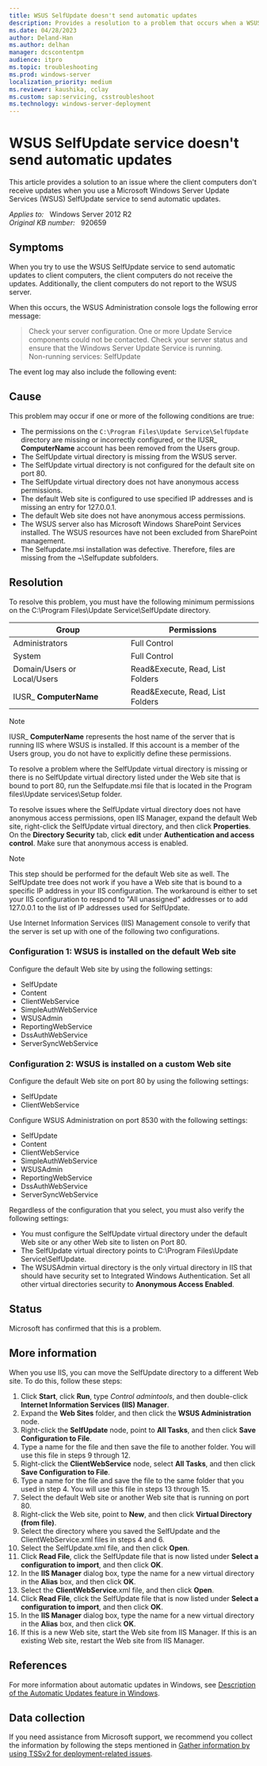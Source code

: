 ```yaml
---
title: WSUS SelfUpdate doesn't send automatic updates
description: Provides a resolution to a problem that occurs when a WSUS SelfUpdate service does not send automatic updates and client computers do not report to the server.
ms.date: 04/28/2023
author: Deland-Han
ms.author: delhan
manager: dcscontentpm
audience: itpro
ms.topic: troubleshooting
ms.prod: windows-server
localization_priority: medium
ms.reviewer: kaushika, cclay
ms.custom: sap:servicing, csstroubleshoot
ms.technology: windows-server-deployment
---
```

# WSUS SelfUpdate service doesn't send automatic updates

This article provides a solution to an issue where the client computers don't receive updates when you use a Microsoft Windows Server Update Services (WSUS) SelfUpdate service to send automatic updates.

_Applies to:_ &nbsp; Windows Server 2012 R2  
_Original KB number:_ &nbsp; 920659

## Symptoms

When you try to use the WSUS SelfUpdate service to send automatic updates to client computers, the client computers do not receive the updates. Additionally, the client computers do not report to the WSUS server.

When this occurs, the WSUS Administration console logs the following error message:

> Check your server configuration. One or more Update Service components could not be contacted. Check your server status and ensure that the Windows Server Update Service is running.  
Non-running services: SelfUpdate

The event log may also include the following event:

## Cause

This problem may occur if one or more of the following conditions are true:

- The permissions on the `C:\Program Files\Update Service\SelfUpdate` directory are missing or incorrectly configured, or the IUSR_ **ComputerName** account has been removed from the Users group.
- The SelfUpdate virtual directory is missing from the WSUS server.
- The SelfUpdate virtual directory is not configured for the default site on port 80.
- The SelfUpdate virtual directory does not have anonymous access permissions.
- The default Web site is configured to use specified IP addresses and is missing an entry for 127.0.0.1.
- The default Web site does not have anonymous access permissions.
- The WSUS server also has Microsoft Windows SharePoint Services installed. The WSUS resources have not been excluded from SharePoint management.
- The Selfupdate.msi installation was defective. Therefore, files are missing from the ~\Selfupdate subfolders.

## Resolution

To resolve this problem, you must have the following minimum permissions on the C:\Program Files\Update Service\SelfUpdate directory.

|Group|Permissions|
|---|---|
|Administrators|Full Control|
|System|Full Control|
|Domain/Users or Local/Users|Read&Execute, Read, List Folders|
|IUSR_ **ComputerName**|Read&Execute, Read, List Folders|
  
> [!NOTE]
> IUSR_ **ComputerName** represents the host name of the server that is running IIS where WSUS is installed. If this account is a member of the Users group, you do not have to explicitly define these permissions.

To resolve a problem where the SelfUpdate virtual directory is missing or there is no SelfUpdate virtual directory listed under the Web site that is bound to port 80, run the Selfupdate.msi file that is located in the Program files\Update services\Setup folder.

To resolve issues where the SelfUpdate virtual directory does not have anonymous access permissions, open IIS Manager, expand the default Web site, right-click the SelfUpdate virtual directory, and then click **Properties**. On the **Directory Security** tab, click **edit** under **Authentication and access control**. Make sure that anonymous access is enabled.

> [!NOTE]
> This step should be performed for the default Web site as well. The SelfUpdate tree does not work if you have a Web site that is bound to a specific IP address in your IIS configuration. The workaround is either to set your IIS configuration to respond to "All unassigned" addresses or to add 127.0.0.1 to the list of IP addresses used for SelfUpdate.

Use Internet Information Services (IIS) Management console to verify that the server is set up with one of the following two configurations.

### Configuration 1: WSUS is installed on the default Web site

Configure the default Web site by using the following settings:

- SelfUpdate
- Content
- ClientWebService
- SimpleAuthWebService
- WSUSAdmin
- ReportingWebService
- DssAuthWebService
- ServerSyncWebService

### Configuration 2: WSUS is installed on a custom Web site

Configure the default Web site on port 80 by using the following settings:

- SelfUpdate
- ClientWebService

Configure WSUS Administration on port 8530 with the following settings:

- SelfUpdate
- Content
- ClientWebService
- SimpleAuthWebService
- WSUSAdmin
- ReportingWebService
- DssAuthWebService
- ServerSyncWebService

Regardless of the configuration that you select, you must also verify the following settings:

- You must configure the SelfUpdate virtual directory under the default Web site or any other Web site to listen on Port 80.
- The SelfUpdate virtual directory points to C:\Program Files\Update Service\SelfUpdate.
- The WSUSAdmin virtual directory is the only virtual directory in IIS that should have security set to Integrated Windows Authentication. Set all other virtual directories security to **Anonymous Access Enabled**.

## Status

Microsoft has confirmed that this is a problem.

## More information

When you use IIS, you can move the SelfUpdate directory to a different Web site. To do this, follow these steps:

1. Click **Start**, click **Run**, type _Control admintools_, and then double-click **Internet Information Services (IIS) Manager**.
2. Expand the **Web Sites** folder, and then click the **WSUS Administration** node.
3. Right-click the **SelfUpdate** node, point to **All Tasks**, and then click **Save Configuration to File**.
4. Type a name for the file and then save the file to another folder. You will use this file in steps 9 through 12.
5. Right-click the **ClientWebService** node, select **All Tasks**, and then click **Save Configuration to File**.
6. Type a name for the file and save the file to the same folder that you used in step 4. You will use this file in steps 13 through 15.
7. Select the default Web site or another Web site that is running on port 80.
8. Right-click the Web site, point to **New**, and then click **Virtual Directory (from file)**.
9. Select the directory where you saved the SelfUpdate and the ClientWebService.xml files in steps 4 and 6.
10. Select the SelfUpdate.xml file, and then click **Open**.
11. Click **Read File**, click the SelfUpdate file that is now listed under **Select a configuration to import**, and then click **OK**.
12. In the **IIS Manager** dialog box, type the name for a new virtual directory in the **Alias** box, and then click **OK**.
13. Select the **ClientWebService**.xml file, and then click **Open**.
14. Click **Read File**, click the SelfUpdate file that is now listed under **Select a configuration to import**, and then click **OK**.
15. In the **IIS Manager** dialog box, type the name for a new virtual directory in the **Alias** box, and then click **OK**.
16. If this is a new Web site, start the Web site from IIS Manager. If this is an existing Web site, restart the Web site from IIS Manager.

## References

For more information about automatic updates in Windows, see [Description of the Automatic Updates feature in Windows](https://support.microsoft.com/help/294871).

## Data collection

If you need assistance from Microsoft support, we recommend you collect the information by following the steps mentioned in [Gather information by using TSSv2 for deployment-related issues](../../windows-client/windows-troubleshooters/gather-information-using-tssv2-deployment.md).
